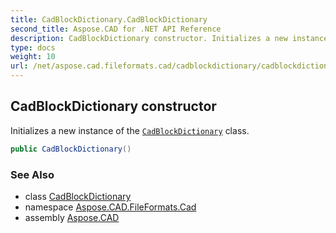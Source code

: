 ```yaml
---
title: CadBlockDictionary.CadBlockDictionary
second_title: Aspose.CAD for .NET API Reference
description: CadBlockDictionary constructor. Initializes a new instance of the CadBlockDictionary class
type: docs
weight: 10
url: /net/aspose.cad.fileformats.cad/cadblockdictionary/cadblockdictionary/
---
```

## CadBlockDictionary constructor

Initializes a new instance of the [`CadBlockDictionary`](../) class.

```csharp
public CadBlockDictionary()
```

### See Also

* class [CadBlockDictionary](../)
* namespace [Aspose.CAD.FileFormats.Cad](../../cadblockdictionary/)
* assembly [Aspose.CAD](../../../)


